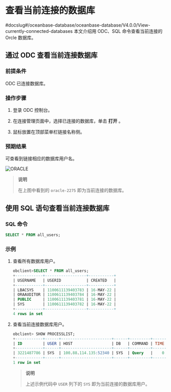 # 查看当前连接的数据库
#docslug#/oceanbase-database/oceanbase-database/V4.0.0/View-currently-connected-databases
本文介绍用 ODC、SQL 命令查看当前连接的 Orcle 数据库。

## 通过 ODC 查看当前连接数据库

### 前提条件

ODC 已连接数据库。

### 操作步骤

1. 登录 ODC 控制台。

2. 在连接管理页面中，选择已连接的数据库，单击 **打开** 。

3. 鼠标放置在顶部菜单栏链接名称侧。

### 预期结果

可查看到链接相应的数据库用户名。

![ORACLE](https://obbusiness-private.oss-cn-shanghai.aliyuncs.com/doc/img/observer-enterprise/V3.2.3/zh-CN/2.Application-development-based-on-Oracle-mode/3.Create-and-manage-database-objects/322_3232.png)

> **说明**
>
> 在上图中看到的 `oracle-2275` 即为当前连接的数据库。

## 使用 SQL 语句查看当前连接数据库

### SQL 命令

```sql
SELECT * FROM all_users;
```

### 示例

1. 查看所有数据库用户。

   ```sql
   obclient>SELECT * FROM all_users;
   +------------+------------------+-----------+
   | USERNAME   | USERID           | CREATED   |
   +------------+------------------+-----------+
   | LBACSYS    | 1100611139403783 | 16-MAY-22 |
   | ORAAUDITOR | 1100611139403784 | 16-MAY-22 |
   | PUBLIC     | 1100611139403781 | 16-MAY-22 |
   | SYS        | 1100611139403782 | 16-MAY-22 |
   +------------+------------------+-----------+
   4 rows in set
   ```

2. 查看当前连接数据库用户。

   ```sql
   obclient> SHOW PROCESSLIST;
   +------------+------+----------------------+------+---------+------+--------+------------------+
   | ID         | USER | HOST                 | DB   | COMMAND | TIME | STATE  | INFO             |
   +------------+------+----------------------+------+---------+------+--------+------------------+
   | 3221487786 | SYS  | 100.88.114.135:52340 | SYS  | Query   |    0 | ACTIVE | SHOW PROCESSLIST |
   +------------+------+----------------------+------+---------+------+--------+------------------+
   1 row in set
   ```

   > **说明**
   >
   > 上述示例代码中 `USER` 列下的 `SYS` 即为当前连接的数据库用户。
